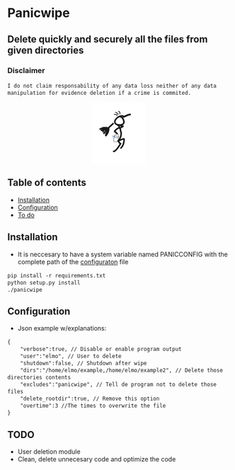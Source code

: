 # Panicwipe
## Delete quickly and securely all the files from given directories

### Disclaimer
```
I do not claim responsability of any data loss neither of any data manipulation for evidence deletion if a crime is commited.
```

<p align="center">
  <img src="https://github.com/77LrW8VpnD/panicwipe/blob/main/rsz_panicwipe-transformed.png"/>
</p>

## Table of contents
- [Installation](#-installation)
- [Configuration](#-configuration)
- [To do](#-TODO)

## Installation
- It is neccesary to have a system variable named PANICCONFIG with the complete path of the [configuraton](#-configuration) file
```
pip install -r requirements.txt
python setup.py install
./panicwipe
```

## Configuration
 - Json example w/explanations:
```
{
	"verbose":true, // Disable or enable program output
	"user":"elmo", // User to delete
	"shutdown":false, // Shutdown after wipe
	"dirs":"/home/elmo/example,/home/elmo/example2", // Delete those directories contents
	"excludes":"panicwipe", // Tell de program not to delete those files
	"delete_rootdir":true, // Remove this option
	"overtime":3 //The times to overwrite the file
}
```

## TODO
- User deletion module
- Clean, delete unnecesary code and optimize the code
